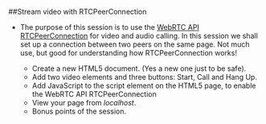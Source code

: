 ##Stream video with RTCPeerConnection

- The purpose of this session is to use the [WebRTC API RTCPeerConnection](http://tools.ietf.org/html/draft-ietf-rtcweb-jsep-04) for video and audio calling. In this session we shall set up a connection between two peers on the same page. Not much use, but good for understanding how RTCPeerConnection works!

    - Create a new HTML5 document. (Yes a new one just to be safe).
    - Add two video elements and three buttons: Start, Call and Hang Up.
    - Add JavaScript to the script element on the HTML5 page, to enable the WebRTC API RTCPeerConnection
    - View your page from _localhost_.
    - Bonus points of the session.